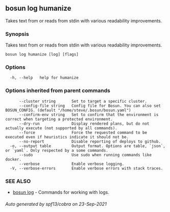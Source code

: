 ## bosun log humanize

Takes text from or reads from stdin with various readability improvements.

### Synopsis

Takes text from or reads from stdin with various readability improvements.

```
bosun log humanize [log] [flags]
```

### Options

```
  -h, --help   help for humanize
```

### Options inherited from parent commands

```
      --cluster string       Set to target a specific cluster.
      --config-file string   Config file for Bosun. You can also set BOSUN_CONFIG. (default "/home/steve/.bosun/bosun.yaml")
      --confirm-env string   Set to confirm that the environment is correct when targeting a protected environment.
      --dry-run              Display rendered plans, but do not actually execute (not supported by all commands).
      --force                Force the requested command to be executed even if heuristics indicate it should not be.
      --no-report            Disable reporting of deploys to github.
  -o, --output table         Output format. Options are table, `json`, or `yaml`. Only respected by a some commands.
      --sudo                 Use sudo when running commands like docker.
      --verbose              Enable verbose logging.
  -V, --verbose-errors       Enable verbose errors with stack traces.
```

### SEE ALSO

* [bosun log](bosun_log.md)	 - Commands for working with logs.

###### Auto generated by spf13/cobra on 23-Sep-2021
